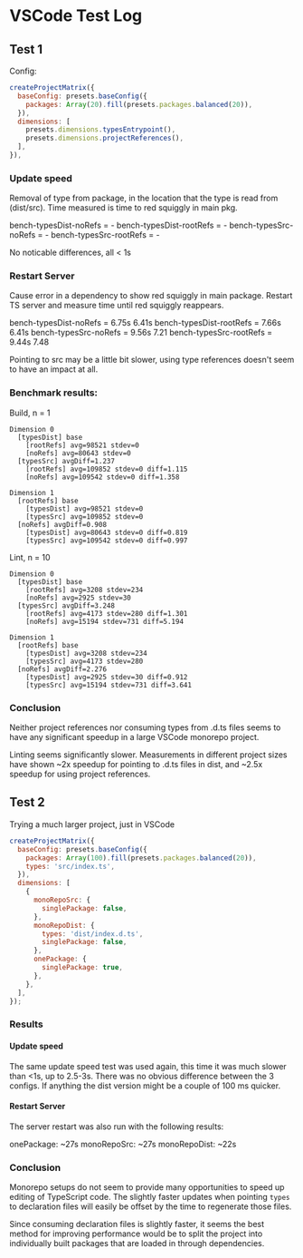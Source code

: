 # VSCode Test Log

## Test 1

Config:

```js
createProjectMatrix({
  baseConfig: presets.baseConfig({
    packages: Array(20).fill(presets.packages.balanced(20)),
  }),
  dimensions: [
    presets.dimensions.typesEntrypoint(),
    presets.dimensions.projectReferences(),
  ],
}),
```

### Update speed

Removal of type from package, in the location that the type is read from (dist/src).
Time measured is time to red squiggly in main pkg.

bench-typesDist-noRefs = -
bench-typesDist-rootRefs = -
bench-typesSrc-noRefs = -
bench-typesSrc-rootRefs = -

No noticable differences, all < 1s

### Restart Server

Cause error in a dependency to show red squiggly in main package. Restart TS server and measure time until red squiggly reappears.

bench-typesDist-noRefs = 6.75s 6.41s
bench-typesDist-rootRefs = 7.66s 6.41s
bench-typesSrc-noRefs = 9.56s 7.21
bench-typesSrc-rootRefs = 9.44s 7.48

Pointing to src may be a little bit slower, using type references doesn't seem to have an impact at all.

### Benchmark results:

Build, n = 1

```text
Dimension 0
  [typesDist] base
    [rootRefs] avg=98521 stdev=0
    [noRefs] avg=80643 stdev=0
  [typesSrc] avgDiff=1.237
    [rootRefs] avg=109852 stdev=0 diff=1.115
    [noRefs] avg=109542 stdev=0 diff=1.358

Dimension 1
  [rootRefs] base
    [typesDist] avg=98521 stdev=0
    [typesSrc] avg=109852 stdev=0
  [noRefs] avgDiff=0.908
    [typesDist] avg=80643 stdev=0 diff=0.819
    [typesSrc] avg=109542 stdev=0 diff=0.997
```

Lint, n = 10

```text
Dimension 0
  [typesDist] base
    [rootRefs] avg=3208 stdev=234
    [noRefs] avg=2925 stdev=30
  [typesSrc] avgDiff=3.248
    [rootRefs] avg=4173 stdev=280 diff=1.301
    [noRefs] avg=15194 stdev=731 diff=5.194

Dimension 1
  [rootRefs] base
    [typesDist] avg=3208 stdev=234
    [typesSrc] avg=4173 stdev=280
  [noRefs] avgDiff=2.276
    [typesDist] avg=2925 stdev=30 diff=0.912
    [typesSrc] avg=15194 stdev=731 diff=3.641
```

### Conclusion

Neither project references nor consuming types from .d.ts files seems to have any significant speedup in a large VSCode monorepo project.

Linting seems significantly slower. Measurements in different project sizes have shown ~2x speedup for pointing to .d.ts files in dist, and ~2.5x speedup for using project references.

## Test 2

Trying a much larger project, just in VSCode

```js
createProjectMatrix({
  baseConfig: presets.baseConfig({
    packages: Array(100).fill(presets.packages.balanced(20)),
    types: 'src/index.ts',
  }),
  dimensions: [
    {
      monoRepoSrc: {
        singlePackage: false,
      },
      monoRepoDist: {
        types: 'dist/index.d.ts',
        singlePackage: false,
      },
      onePackage: {
        singlePackage: true,
      },
    },
  ],
});
```

### Results

#### Update speed

The same update speed test was used again, this time it was much slower than <1s, up to 2.5-3s.
There was no obvious difference between the 3 configs. If anything the dist version might be a couple of 100 ms quicker.

#### Restart Server

The server restart was also run with the following results:

onePackage: ~27s
monoRepoSrc: ~27s
monoRepoDist: ~22s

### Conclusion

Monorepo setups do not seem to provide many opportunities to speed up editing of TypeScript code. The slightly faster
updates when pointing `types` to declaration files will easily be offset by the time to regenerate those files.

Since consuming declaration files is slightly faster, it seems the best method for improving performance would be to split the project into individually built packages that are loaded in through dependencies.
